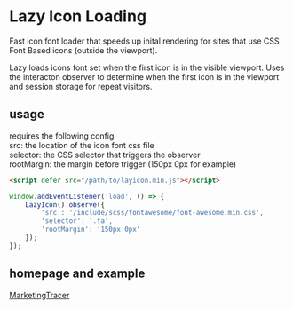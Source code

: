# Lazy Icon Loading
Fast icon font loader that speeds up inital rendering for sites that use CSS Font Based icons (outside the viewport). 

Lazy loads icons font set when the first icon is in the visible viewport. Uses the interacton observer to determine when the first icon is in the viewport and session storage for repeat visitors.

## usage
requires the following config  
src: the location of the icon font css file  
selector: the CSS selector that triggers the observer  
rootMargin: the margin before trigger (150px 0px for example)

```html
<script defer src="/path/to/layicon.min.js"></script>
```

```javascript
window.addEventListener('load', () => {
    LazyIcon().observe({
        'src': '/include/scss/fontawesome/font-awesome.min.css',
        'selector': '.fa',
        'rootMargin': '150px 0px'
    });
});
```

## homepage and example
[MarketingTracer](https://www.marketingtracer.com/seo/icon-font-lazy-loading)    
